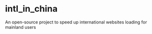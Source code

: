 # intl_in_china
An open-source project to speed up international websites loading for mainland users
